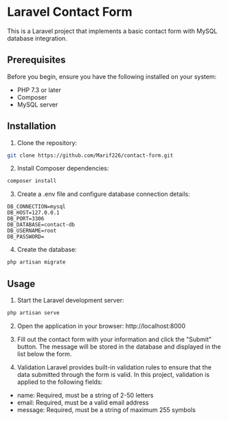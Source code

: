 # Laravel Contact Form

This is a Laravel project that implements a basic contact form with MySQL database integration.

## Prerequisites
Before you begin, ensure you have the following installed on your system:

- PHP 7.3 or later
- Composer
- MySQL server

## Installation

1. Clone the repository:
```Bash
git clone https://github.com/Marif226/contact-form.git
```

2. Install Composer dependencies:
```Bash
composer install
```

3. Create a .env file and configure database connection details:
```env
DB_CONNECTION=mysql
DB_HOST=127.0.0.1
DB_PORT=3306
DB_DATABASE=contact-db
DB_USERNAME=root
DB_PASSWORD=
```

4. Create the database:
```Bash
php artisan migrate
```

## Usage
1. Start the Laravel development server:
```Bash
php artisan serve
```

2. Open the application in your browser:
http://localhost:8000

3. Fill out the contact form with your information and click the "Submit" button.
The message will be stored in the database and displayed in the list below the form.

4. Validation
Laravel provides built-in validation rules to ensure that the data submitted through the form is valid. In this project, validation is applied to the following fields:

- name: Required, must be a string of 2-50 letters
- email: Required, must be a valid email address
- message: Required, must be a string of maximum 255 symbols